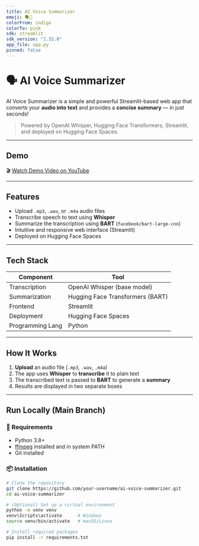 ```yaml
---
title: AI Voice Summarizer
emoji: 🗣️📄
colorFrom: indigo
colorTo: pink
sdk: streamlit
sdk_version: "1.32.0"
app_file: app.py
pinned: false
---
```


# 🗣️ AI Voice Summarizer

AI Voice Summarizer is a simple and powerful Streamlit-based web app that converts your **audio into text** and provides a **concise summary** — in just seconds!

> Powered by OpenAI Whisper, Hugging Face Transformers, Streamlit, and deployed on Hugging Face Spaces.

---

## Demo

🎬 [Watch Demo Video on YouTube](https://www.youtube.com/watch?v=xFNtoHJYJ98)

---

## Features

- Upload `.mp3`, `.wav`, or `.m4a` audio files
- Transcribe speech to text using **Whisper**
- Summarize the transcription using **BART** (`facebook/bart-large-cnn`)
- Intuitive and responsive web interface (Streamlit)
- Deployed on Hugging Face Spaces

---

## Tech Stack

| Component        | Tool                                 |
|------------------|--------------------------------------|
| Transcription    | OpenAI Whisper (base model)          |
| Summarization    | Hugging Face Transformers (BART)     |
| Frontend         | Streamlit                            |
| Deployment       | Hugging Face Spaces                  |
| Programming Lang | Python                               |

---

##  How It Works

1. **Upload** an audio file (`.mp3`, `.wav`, `.m4a`)
2. The app uses **Whisper** to **transcribe** it to plain text
3. The transcribed text is passed to **BART** to generate a **summary**
4. Results are displayed in two separate boxes

---

## Run Locally (Main Branch)

### 🔧 Requirements

- Python 3.8+
- [ffmpeg](https://ffmpeg.org/download.html) installed and in system PATH
- Git installed

### 📦 Installation

```bash
# Clone the repository
git clone https://github.com/your-username/ai-voice-summarizer.git
cd ai-voice-summarizer

# (Optional) Set up a virtual environment
python -m venv venv
venv\Scripts\activate      # Windows
source venv/bin/activate   # macOS/Linux

# Install required packages
pip install -r requirements.txt
```

